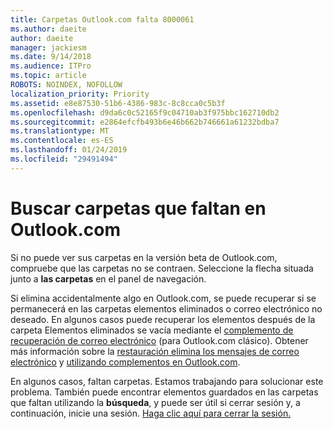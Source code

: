 ```yaml
---
title: Carpetas Outlook.com falta 8000061
ms.author: daeite
author: daeite
manager: jackiesm
ms.date: 9/14/2018
ms.audience: ITPro
ms.topic: article
ROBOTS: NOINDEX, NOFOLLOW
localization_priority: Priority
ms.assetid: e8e87530-51b6-4386-983c-8c8cca0c5b3f
ms.openlocfilehash: d9da6c0c52165f9c04710ab3f975bbc162710db2
ms.sourcegitcommit: e2864efcfb493b6e46b662b746661a61232bdba7
ms.translationtype: MT
ms.contentlocale: es-ES
ms.lasthandoff: 01/24/2019
ms.locfileid: "29491494"
---
```

# <a name="find-missing-folders-in-outlookcom"></a>Buscar carpetas que faltan en Outlook.com

Si no puede ver sus carpetas en la versión beta de Outlook.com, compruebe que las carpetas no se contraen. Seleccione la flecha situada junto a **las carpetas** en el panel de navegación. 
  
Si elimina accidentalmente algo en Outlook.com, se puede recuperar si se permanecerá en las carpetas elementos eliminados o correo electrónico no deseado. En algunos casos puede recuperar los elementos después de la carpeta Elementos eliminados se vacía mediante el [complemento de recuperación de correo electrónico](https://appsource.microsoft.com/product/office/WA104380447) (para Outlook.com clásico). Obtener más información sobre la [restauración elimina los mensajes de correo electrónico](https://support.office.com/article/cf06ab1b-ae0b-418c-a4d9-4e895f83ed50) y [utilizando complementos en Outlook.com](https://support.office.com/article/a5672109-e4f3-4119-abea-72323e9653cf).
  
En algunos casos, faltan carpetas. Estamos trabajando para solucionar este problema. También puede encontrar elementos guardados en las carpetas que faltan utilizando la **búsqueda**, y puede ser útil si cerrar sesión y, a continuación, inicie una sesión. [Haga clic aquí para cerrar la sesión.](https://login.live.com/logout.srf)
  

